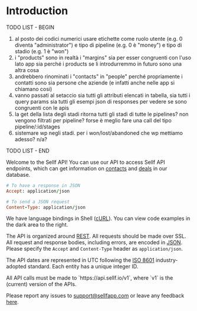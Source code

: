 # Introduction

<aside class="warning">
TODO LIST - BEGIN
</aside>

1. al posto dei codici numerici usare etichette come ruolo utente (e.g. 0 diventa "administrator") e tipo di pipeline (e.g. 0 è "money") e tipo di stadio (e.g. 1 è "won")
2. i "products" sono in realtà i "margins" sia per esser congruenti con l'uso lato app sia perché i products se li introdurremmo in futuro sono una altra cosa
3. andrebbero rinominati i "contacts" in "people" perché propriamente i contatti sono sia persone che aziende (e infatti anche nelle app si chiamano cosi)
4. vanno passati al setaccio sia tutti gli attributi elencati in tabella, sia tutti i query params sia tutti gli esempi json di responses per vedere se sono congruenti con le apis
5. la get della lista degli stadi ritorna tutti gli stadi di tutte le pipelines? non vengono filtrati per pipeline? forse è meglio fare una call del tipo pipeline/:id/stages
6. sistemare wp negli stadi. per i won/lost/abandoned che wp mettiamo adesso? n/a?

<aside class="warning">
TODO LIST - END
</aside>

Welcome to the Sellf API! You can use our API to access Sellf API endpoints, which can get information on [contacts](#contacts) and [deals](#deals) in our database.


```ruby
# To have a response in JSON
Accept: application/json
```


```ruby
# To send a JSON request
Content-Type: application/json
```

We have language bindings in Shell ([cURL](https://en.wikipedia.org/wiki/CURL)). You can view code examples in the dark area to the right.

The API is organized around [REST](http://en.wikipedia.org/wiki/Representational_State_Transfer). All requests should be made over SSL. All request and response bodies, including errors, are encoded in [JSON](https://en.wikipedia.org/wiki/JSON). Please specify the `Accept` and `Content-Type` header as `application/json`.

The API dates are represented in UTC following the [ISO 8601](https://it.wikipedia.org/wiki/ISO_8601) industry-adopted standard.
Each entity has a unique integer ID.

<aside class="notice">
All API calls must be made to `https://api.sellf.io/v1`, where `v1` is the (current) version of the APIs.
</aside>

Please report any issues to <a href="mailto:support@sellfapp.com">support@sellfapp.com</a> or leave any feedback [here](https://sellf.uservoice.com).